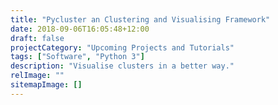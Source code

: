 ```yaml
---
title: "Pycluster an Clustering and Visualising Framework"
date: 2018-09-06T16:05:48+12:00
draft: false
projectCategory: "Upcoming Projects and Tutorials"
tags: ["Software", "Python 3"]
description: "Visualise clusters in a better way."
relImage: ""
sitemapImage: []
---
```


